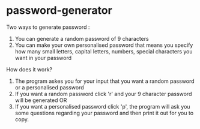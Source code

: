 # password-generator

Two ways to generate password : 

1. You can generate a random password of 9 characters 
2. You can make your own personalised password that means you specify how many small  letters, capital letters, numbers, special characters you want in your password   
 

How does it work?   
1. The program askes you for your input that you want a random password or a  personalised password  
2. If you want a random password click 'r' and your 9 character password will be generated  OR   
3. If you want a personalised password click 'p', the program will ask you some questions regarding your password and then print it out for you to copy. 

